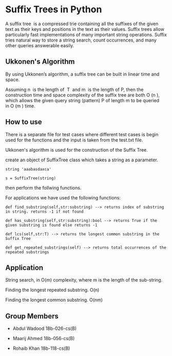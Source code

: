 Suffix Trees in Python
================================

A suffix tree  is a compressed trie containing all the suffixes of the given text as their keys and positions in the text as their values. Suffix trees allow particularly fast implementations of many important string operations. Suffix tries natural way to store a string search, count occurrences, and many other queries answerable easily.


Ukkonen's Algorithm
----------
By using Ukkonen’s algorithm, a suffix tree can be built in linear time and space.

Assuming n  is the length of  T  and m  is the length of P, then the construction time and   space complexity of the suffix tree are both O (n ), which allows the given query string (pattern) P of length m to be queried in O (m ) time.

How to use
----------
There is a separate file for test cases where different test cases is begin used for the functions and the input is taken from the 
test.txt file.

Ukkonen's algorithm is used for the construction of the Suffix Tree.

create an object of SuffixTree class which takes a string as a parameter.

    string 'aaabasdaxca'

    s = SuffixTree(string)

then perform the follwing functions.

For applications we have used the following functions:

    def find_substring(self,str:substring) --> returns index of substring in string. returns -1 if not found 
    
    def has_substring(self,str:substring):bool --> returns True if the given substring is found else returns -1

    def lcs(self,str:T) --> returns the longest common substring in the Suffix Tree 

    def get_repeated_substrings(self) --> returns total occurrences of the repeated substrings

Application
----------
String search, in O(m) complexity, where m is the length of the sub-string. 

Finding the longest repeated substring. O(n)

Finding the longest common substring. O(nm)

Group Members
------------
- Abdul Wadood 18b-026-cs(B)

- Maarij Ahmed 18b-056-cs(B)

- Rohaib Khan 18b-118-cs(B)



